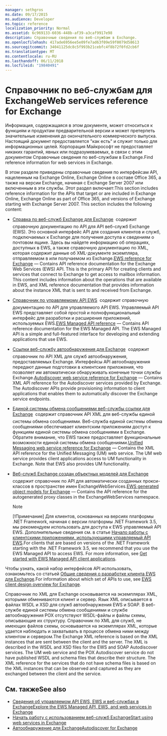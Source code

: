 ```yaml
---
manager: sethgros
ms.date: 09/17/2015
ms.audience: Developer
ms.topic: reference
localization_priority: Normal
ms.assetid: 6c969133-6036-448b-af39-a3caf9917e98
description: Справочные сведения по веб-службам в Exchange.
ms.openlocfilehash: 417ade6956ee5e09fe7ad63f09e59f0079d58613
ms.sourcegitcommit: 34041125dc8c5f993b21cebfc4f8b72f0fd2cb6f
ms.translationtype: MT
ms.contentlocale: ru-RU
ms.lasthandoff: 06/11/2018
ms.locfileid: "19840491"
---
```

# <a name="web-services-reference-for-exchange"></a><span data-ttu-id="18ad4-102">Справочник по веб-службам для Exchange</span><span class="sxs-lookup"><span data-stu-id="18ad4-102">Web services reference for Exchange</span></span>

<span data-ttu-id="18ad4-103">Информация, содержащаяся в этом документе, может относиться к функциям и продуктам предварительной версии и может претерпеть значительные изменения до окончательного коммерческого выпуска. Настоящий документ предоставляется "как есть" и служит только для информационных целей. Корпорация Майкрософт не предоставляет никаких гарантий, явных или подразумеваемых, в связи с этим документом Справочные сведения по веб-службам в Exchange.</span><span class="sxs-lookup"><span data-stu-id="18ad4-103">Find reference information for web services in Exchange.</span></span>
  
<span data-ttu-id="18ad4-p101">В этом разделе приведены справочные сведения по интерфейсам API, нацеленным на Exchange Online, Exchange Online в составе Office 365, а также на версии Exchange, начиная с Exchange Server 2007 или включенным в эти службы. Этот раздел включает:</span><span class="sxs-lookup"><span data-stu-id="18ad4-p101">This section includes reference information for the APIs that target or are included in Exchange Online, Exchange Online as part of Office 365, and versions of Exchange starting with Exchange Server 2007. This section includes the following content:</span></span>
  
- <span data-ttu-id="18ad4-p102">[Справка по веб-служб Exchange для Exchange](ews-reference-for-exchange.md)  содержит справочную документацию по API для API веб-служб Exchange (EWS). Это основной интерфейс API для создания клиентов и служб, подключаемых к Exchange для получения доступа к сведениям о почтовом ящике. Здесь вы найдете информацию об операциях, доступных в EWS, а также справочную документацию по XML, которая содержит данные об XML-документе экземпляра, отправляемом в или получаемом из Exchange.</span><span class="sxs-lookup"><span data-stu-id="18ad4-p102">[EWS reference for Exchange](ews-reference-for-exchange.md) — Contains API reference documentation for the Exchange Web Services (EWS) API. This is the primary API for creating clients and services that connect to Exchange to get access to mailbox information. This content includes information about the operations that are available in EWS, and XML reference documentation that provides information about the instance XML that is sent to and received from Exchange.</span></span> 
    
- <span data-ttu-id="18ad4-p103">[Справочник по управляемому API EWS](http://msdn.microsoft.com/library/c6ca36f4-a67c-4e3c-aae7-9ead7b704e15%28Office.15%29.aspx)  содержит справочную документацию по API для управляемого API EWS. Управляемый API EWS представляет собой простой и полнофункциональный интерфейс для разработки и расширения приложений, используемых EWS.</span><span class="sxs-lookup"><span data-stu-id="18ad4-p103">[EWS Managed API reference](http://msdn.microsoft.com/library/c6ca36f4-a67c-4e3c-aae7-9ead7b704e15%28Office.15%29.aspx) — Contains API reference documentation for the EWS Managed API. The EWS Managed API is a simple and full-featured interface for developing and extending applications that use EWS.</span></span> 
    
- <span data-ttu-id="18ad4-p104">[Ссылки веб-службу автообнаружения для Exchange](autodiscover-web-service-reference-for-exchange.md)  содержит справочник по API XML для служб автообнаружения, предоставляемых Exchange. Интерфейсы API автообнаружения передают данные подготовки в клиентские приложения, что позволяет им автоматически обнаруживать конечные точки службы Exchange.</span><span class="sxs-lookup"><span data-stu-id="18ad4-p104">[Autodiscover web service reference for Exchange](autodiscover-web-service-reference-for-exchange.md) — Contains XML API reference for the Autodiscover services provided by Exchange. The Autodiscover APIs provide provisioning information to client applications that enables them to automatically discover the Exchange service endpoints.</span></span> 
    
- <span data-ttu-id="18ad4-p105">[Единой системы обмена сообщениями веб-службы ссылки для Exchange](unified-messaging-web-service-reference-for-exchange.md)  содержит справочник API XML для веб-службы единой системы обмена сообщениями. Веб-служба единой системы обмена сообщениями обеспечивает клиентским приложениям доступ к функциям единой системы обмена сообщениями в Exchange. Обратите внимание, что EWS также предоставляет функциональные возможности единой системы обмена сообщениями.</span><span class="sxs-lookup"><span data-stu-id="18ad4-p105">[Unified Messaging web service reference for Exchange](unified-messaging-web-service-reference-for-exchange.md) — Contains the XML API reference for the Unified Messaging (UM) web service. The UM web service provides client applications access to UM functionality in Exchange. Note that EWS also provides UM functionality.</span></span> 
    
- <span data-ttu-id="18ad4-116">[Веб-служб Exchange создан объектных моделей для Exchange](http://msdn.microsoft.com/library/67d7d831-9c53-46da-80e4-18f562e71284%28Office.15%29.aspx)  содержит справочник по API для автоматически созданных прокси-классов в пространстве имен ExchangeWebServices.</span><span class="sxs-lookup"><span data-stu-id="18ad4-116">[EWS generated object models for Exchange](http://msdn.microsoft.com/library/67d7d831-9c53-46da-80e4-18f562e71284%28Office.15%29.aspx) — Contains the API reference for the autogenerated proxy classes in the ExchangeWebServices namespace.</span></span> 
    
    > [!NOTE]
    > <span data-ttu-id="18ad4-p106">[!Примечание] Для клиентов, основанных на версиях платформы .NET Framework, начиная с версии платформы .NET Framework 3.5, мы рекомендуем использовать для доступа к EWS управляемый API EWS. Дополнительные сведения см. в статье [Начало работы с клиентскими приложениями, использующими управляемый API EWS](http://msdn.microsoft.com/library/c2267733-6f4f-49e5-9614-1e4a24c3af1a%28Office.15%29.aspx).</span><span class="sxs-lookup"><span data-stu-id="18ad4-p106">For clients that are based on versions of the .NET Framework starting with the .NET Framework 3.5, we recommend that you use the EWS Managed API to access EWS. For more information, see [Get started with EWS Managed API client applications](http://msdn.microsoft.com/library/c2267733-6f4f-49e5-9614-1e4a24c3af1a%28Office.15%29.aspx).</span></span> 
  
<span data-ttu-id="18ad4-119">Чтобы узнать, какой набор интерфейсов API использовать, ознакомьтесь со статьей [Общие сведения о разработке клиента EWS для Exchange](http://msdn.microsoft.com/library/b26f67aa-7c66-4d7d-98b3-746f26ab37f4%28Office.15%29.aspx).</span><span class="sxs-lookup"><span data-stu-id="18ad4-119">For information about which set of APIs to use, see [EWS client design overview for Exchange](http://msdn.microsoft.com/library/b26f67aa-7c66-4d7d-98b3-746f26ab37f4%28Office.15%29.aspx).</span></span>
  
<span data-ttu-id="18ad4-p107">Справочник по XML для Exchange основывается на экземплярах XML, которыми обмениваются клиент и сервер. Язык XML описывается в файлах WSDL и XSD для служб автообнаружения EWS и SOAP. В веб-службе единой системы обмена сообщениями и службе автообнаружения POX отсутствуют WSDL-файлы и файлы схемы, описывающие их структуру. Справочник по XML для служб, не имеющих файлов схемы, основывается на экземплярах XML, которые удается наблюдать и захватывать в процессе обмена ними между клиентом и сервером.</span><span class="sxs-lookup"><span data-stu-id="18ad4-p107">The Exchange XML reference is based on the XML instances that are sent between the client and the server. The XML is described in the WSDL and XSD files for the EWS and SOAP Autodiscover services. The UM web service and the POX Autodiscover service do not have published WSDL and schema files that describe their structure. The XML reference for the services that do not have schema files is based on the XML instances that can be observed and captured as they are exchanged between the client and the service.</span></span>
  
## <a name="see-also"></a><span data-ttu-id="18ad4-124">См. также</span><span class="sxs-lookup"><span data-stu-id="18ad4-124">See also</span></span>

- [<span data-ttu-id="18ad4-125">Сведения об управляемом API EWS, EWS и веб-службах в Exchange</span><span class="sxs-lookup"><span data-stu-id="18ad4-125">Explore the EWS Managed API, EWS, and web services in Exchange</span></span>](../exchange-web-services/explore-the-ews-managed-api-ews-and-web-services-in-exchange.md)
- [<span data-ttu-id="18ad4-126">Начать работу с использованием веб-служб Exchange</span><span class="sxs-lookup"><span data-stu-id="18ad4-126">Start using web services in Exchange</span></span>](../exchange-web-services/start-using-web-services-in-exchange.md)
- [<span data-ttu-id="18ad4-127">Автообнаружение для Exchange</span><span class="sxs-lookup"><span data-stu-id="18ad4-127">Autodiscover for Exchange</span></span>](../exchange-web-services/autodiscover-for-exchange.md)
    

